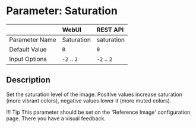 # Parameter: Saturation

|                   | WebUI               | REST API
|:---               |:---                 |:----
| Parameter Name    | Saturation          | saturation
| Default Value     | `0`                 | `0`
| Input Options     | `-2` .. `2`         | `-2` .. `2`


## Description

Set the saturation level of the image. Positive values increase saturation 
(more vibrant colors), negative values lower it (more muted colors).


!!! Tip
    This parameter should be set on the 'Reference Image' configuration page. 
    There you have a visual feedback.
